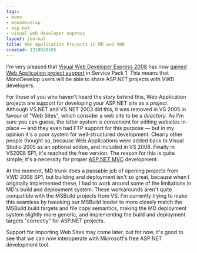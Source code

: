 ```yaml
---
tags:
- mono
- monodevelop
- asp.net
- visual web developer express
layout: journal
title: Web Application Projects in MD and VWD
created: 1218829505
---
```

I'm very pleased that <a href="http://www.microsoft.com/express/vwd/">Visual Web Developer Express 2008</a> has now <a href="http://blogs.msdn.com/webdevtools/archive/2008/05/12/visual-studio-2008-sp1-beta.aspx">gained Web Application project support</a> in Service Pack 1. This means that MonoDevelop users will be able to share ASP.NET projects with VWD developers.

For those of you who haven't heard the story behind this, Web Application projects are support for developing your ASP.NET site as a <em>project</em>. Although VS.NET and VS.NET 2003 did this, it was removed in VS 2005 in favour of "Web Sites", which consider a web site to be a <em>directory</em>. As I'm sure you can guess, the latter system is convenient for editing websites in-place &mdash; and they even had FTP support for this purpose &mdash; but in my opinion it's a poor system for well-structured development. Clearly other people thought so, because Web Applications were added back to Visual Studio 2005 as an optional addon, and included in VS 2008. Finally in VS2008 SP1, it's reached the free version. The reason for this is quite simple; it's a necessity for proper <a href="http://www.asp.net/mvc/">ASP.NET MVC</a> development.

At the moment, MD trunk does a passable job of opening projects from VWD 2008 SP1, but building and deployment isn't so great, because when I originally implemented these, I had to work around some of the limitations in MD's build and deployment system. These workarounds aren't quite compatible with the MSBuild projects from VS. I'm currently trying to make this seamless by tweaking our MSBuild loader to more closely match the MSBuild build targets and file copy semantics, making the MD deployment system slightly more generic, and implementing the build and deployment targets "correctly" for ASP.NET projects.

Support for importing Web Sites may come later, but for now, it's good to see that we can now interoperate with Microsoft's free ASP.NET development tool.
<!--break-->
